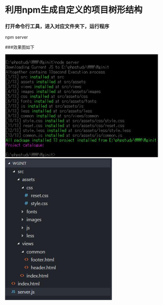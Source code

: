 # 利用npm生成自定义的项目树形结构
### 打开命令行工具，进入对应文件夹下，运行程序

npm server

###效果图如下

![image](https://github.com/WGinit/init-structure/blob/master/wginit-cmd.jpg)
![image](https://github.com/WGinit/init-structure/blob/master/wginit-ide.jpg)
